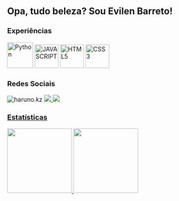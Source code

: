 ## Opa, tudo beleza? Sou Evilen Barreto!

### Experiências

<div>
  <img src="https://cdn.jsdelivr.net/gh/devicons/devicon@latest/icons/python/python-original.svg" height="60" title="Python" />
  <img src="https://cdn.jsdelivr.net/gh/devicons/devicon@latest/icons/javascript/javascript-original.svg" height="55" title="JAVASCRIPT"/>
  <img src="https://cdn.jsdelivr.net/gh/devicons/devicon@latest/icons/html5/html5-original.svg" height="55" title="HTML5"/>
  <img src="https://cdn.jsdelivr.net/gh/devicons/devicon@latest/icons/css3/css3-original.svg" height="55" title="CSS3"/>
</div>

### Redes Sociais
<div>
  <img src="https://img.shields.io/badge/Discord-7289DA?style=for-the-badge&logo=discord&logoColor=white" title="haruno.kz">
  <a  href="https://www.instagram.com/_evsweet?igsh=MXE1Z2R5c3Y2ZGlzNg=="><img src="https://img.shields.io/badge/Instagram-E4405F?style=for-the-badge&logo=instagram&logoColor=white">
  <img src="https://img.shields.io/badge/LinkedIn-0077B5?style=for-the-badge&logo=linkedin&logoColor=white" href="#">
</div>

### Estatísticas
<div>
  <img height="150" src="https://github-readme-stats.vercel.app/api?username=evesweet&show_icons=false&theme=prussian&include_all_commits=false&count_private=false"/>
  <img height="150" src="https://github-readme-stats.vercel.app/api/top-langs/?username=evesweet&layout=compact&langs_count=7&theme=prussian"/>
</div>
